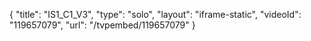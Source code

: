 {
    "title": "IS1_C1_V3",
    "type": "solo",
    "layout": "iframe-static",
    "videoId": "119657079",
    "url": "\/tvpembed\/119657079"
}